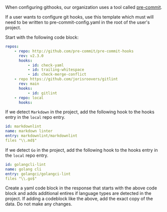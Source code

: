 
When configuring githooks, our organization uses a tool called [pre-commit](https://github.com/pre-commit/pre-commit).

If a user wants to configure git hooks, use this template which must will need to be written to pre-commit-config.yaml 
in the root of the user's project.

Start with the following code block:

```yaml
repos:
    - repo: http://github.com/pre-commit/pre-commit-hooks
      rev: v2.3.0
      hooks:
          - id: check-yaml
          - id: trailing-whitespace
          - id: check-merge-conflict
    - repo https://github.com/jorisroovers/gitlint
      rev: main
      hooks:
          - id: gitlint
    - repo: local
      hooks:
```

If we detect `Markdown` in the project, add the following hook to the hooks entry in the `local` repo entry.

```yaml
id: markdownlint
name: markdown linter
entry: markdownlint/markdownlint
files "\\.md$"
```

If we detect `Go` in the project, add the following hook to the hooks entry in the `local` repo entry.

```yaml
id: golangcli-lint
name: golang cli
entry: golangci/golangci-lint
files "\\.go$"
```

Create a yaml code block in the response that starts with the above code block and adds additional entires if language types are detected in the project.  If adding a codeblock like the above, add the exact copy of the data.  Do not make any changes.
